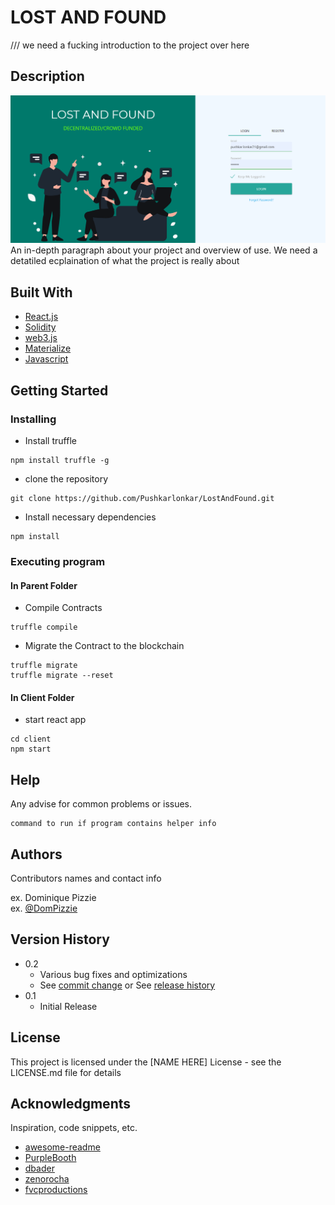 # LOST AND FOUND
 /// we need a fucking introduction to the project over here 



## Description
![Login](https://github.com/Pushkarlonkar/LostAndFound/blob/master/readme/Login.png)
An in-depth paragraph about your project and overview of use.
We need a detatiled ecplaination of what the project is really about 

## Built With 
  * [React.js](https://reactjs.org/)
  * [Solidity](https://soliditylang.org/)
  * [web3.js](https://web3js.readthedocs.io/en/v1.5.2/)
  * [Materialize](https://materializecss.com/)
  * [Javascript](https://www.javascript.com/)
  
## Getting Started

### Installing

* Install truffle 
 ```
npm install truffle -g
```
* clone the repository 
 ```
git clone https://github.com/Pushkarlonkar/LostAndFound.git
```
* Install necessary dependencies
 ```
npm install
```
### Executing program

#### In Parent Folder
* Compile Contracts
```
truffle compile
```
* Migrate the Contract to the  blockchain
```
truffle migrate 
truffle migrate --reset
```
#### In Client Folder
* start react app  
```
cd client
npm start
```

## Help

Any advise for common problems or issues.
```
command to run if program contains helper info
```

## Authors

Contributors names and contact info

ex. Dominique Pizzie  
ex. [@DomPizzie](https://twitter.com/dompizzie)

## Version History

* 0.2
    * Various bug fixes and optimizations
    * See [commit change]() or See [release history]()
* 0.1
    * Initial Release

## License

This project is licensed under the [NAME HERE] License - see the LICENSE.md file for details

## Acknowledgments

Inspiration, code snippets, etc.
* [awesome-readme](https://github.com/matiassingers/awesome-readme)
* [PurpleBooth](https://gist.github.com/PurpleBooth/109311bb0361f32d87a2)
* [dbader](https://github.com/dbader/readme-template)
* [zenorocha](https://gist.github.com/zenorocha/4526327)
* [fvcproductions](https://gist.github.com/fvcproductions/1bfc2d4aecb01a834b46)
